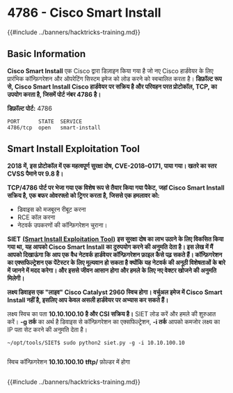 # 4786 - Cisco Smart Install

{{#include ../banners/hacktricks-training.md}}


## Basic Information

**Cisco Smart Install** एक Cisco द्वारा डिज़ाइन किया गया है जो नए Cisco हार्डवेयर के लिए प्रारंभिक कॉन्फ़िगरेशन और ऑपरेटिंग सिस्टम इमेज को लोड करने को स्वचालित करता है। **डिफ़ॉल्ट रूप से, Cisco Smart Install Cisco हार्डवेयर पर सक्रिय है और परिवहन परत प्रोटोकॉल, TCP, का उपयोग करता है, जिसमें पोर्ट नंबर 4786 है।**

**डिफ़ॉल्ट पोर्ट:** 4786
```
PORT      STATE  SERVICE
4786/tcp  open   smart-install
```
## **Smart Install Exploitation Tool**

**2018 में, इस प्रोटोकॉल में एक महत्वपूर्ण सुरक्षा दोष, CVE-2018–0171, पाया गया। खतरे का स्तर CVSS पैमाने पर 9.8 है।**

**TCP/4786 पोर्ट पर भेजा गया एक विशेष रूप से तैयार किया गया पैकेट, जहां Cisco Smart Install सक्रिय है, एक बफर ओवरफ्लो को ट्रिगर करता है, जिससे एक हमलावर को:**

- डिवाइस को मजबूरन रीबूट करना
- RCE कॉल करना
- नेटवर्क उपकरणों की कॉन्फ़िगरेशन चुराना।

**SIET** [**(Smart Install Exploitation Tool)**](https://github.com/frostbits-security/SIET) **इस सुरक्षा दोष का लाभ उठाने के लिए विकसित किया गया था, यह आपको Cisco Smart Install का दुरुपयोग करने की अनुमति देता है। इस लेख में मैं आपको दिखाऊंगा कि आप एक वैध नेटवर्क हार्डवेयर कॉन्फ़िगरेशन फ़ाइल कैसे पढ़ सकते हैं। कॉन्फ़िगरेशन का एक्सफिल्ट्रेशन एक पेंटेस्टर के लिए मूल्यवान हो सकता है क्योंकि यह नेटवर्क की अनूठी विशेषताओं के बारे में जानने में मदद करेगा। और इससे जीवन आसान होगा और हमले के लिए नए वेक्टर खोजने की अनुमति मिलेगी।**

**लक्ष्य डिवाइस एक "लाइव" Cisco Catalyst 2960 स्विच होगा। वर्चुअल इमेज में Cisco Smart Install नहीं है, इसलिए आप केवल असली हार्डवेयर पर अभ्यास कर सकते हैं।**

लक्ष्य स्विच का पता **10.10.100.10 है और CSI सक्रिय है।** SIET लोड करें और हमले की शुरुआत करें। **-g तर्क** का अर्थ है डिवाइस से कॉन्फ़िगरेशन का एक्सफिल्ट्रेशन, **-i तर्क** आपको कमजोर लक्ष्य का IP पता सेट करने की अनुमति देता है।
```
~/opt/tools/SIET$ sudo python2 siet.py -g -i 10.10.100.10
```
<figure><img src="../images/image (773).png" alt=""><figcaption></figcaption></figure>

स्विच कॉन्फ़िगरेशन **10.10.100.10** **tftp/** फ़ोल्डर में होगा

<figure><img src="../images/image (1116).png" alt=""><figcaption></figcaption></figure>


{{#include ../banners/hacktricks-training.md}}
